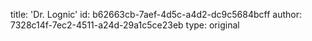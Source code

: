 title: 'Dr. Lognic'
id: b62663cb-7aef-4d5c-a4d2-dc9c5684bcff
author: 7328c14f-7ec2-4511-a24d-29a1c5ce23eb
type: original
